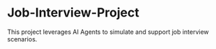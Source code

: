 # Job-Interview-Project
This project leverages AI Agents to simulate and support job interview scenarios.

